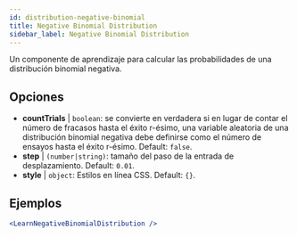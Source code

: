 ```yaml
---
id: distribution-negative-binomial
title: Negative Binomial Distribution
sidebar_label: Negative Binomial Distribution
---
```


Un componente de aprendizaje para calcular las probabilidades de una distribución binomial negativa.

## Opciones

* __countTrials__ | `boolean`: se convierte en verdadera si en lugar de contar el número de fracasos hasta el éxito r-ésimo, una variable aleatoria de una distribución binomial negativa debe definirse como el número de ensayos hasta el éxito r-ésimo. Default: `false`.
* __step__ | `(number|string)`: tamaño del paso de la entrada de desplazamiento. Default: `0.01`.
* __style__ | `object`: Estilos en línea CSS. Default: `{}`.


## Ejemplos

```jsx live
<LearnNegativeBinomialDistribution />
```

